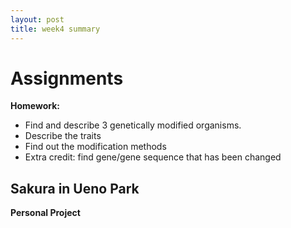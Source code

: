 ```yaml
---
layout: post
title: week4 summary
---
```


# Assignments  
**Homework:**  
- Find and describe 3 genetically modified organisms.
- Describe the traits
- Find out the modification methods
- Extra credit: find gene/gene sequence that has been changed 
  
## Sakura in Ueno Park  

  
**Personal Project**  
